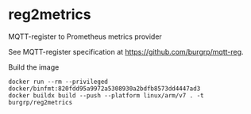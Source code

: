 # reg2metrics
MQTT-register to Prometheus metrics provider

See MQTT-register specification at https://github.com/burgrp/mqtt-reg.

Build the image
```shell
docker run --rm --privileged docker/binfmt:820fdd95a9972a5308930a2bdfb8573dd4447ad3
docker buildx build --push --platform linux/arm/v7 . -t burgrp/reg2metrics
```
